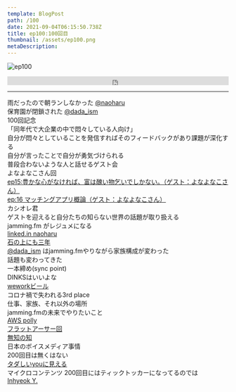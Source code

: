 ```yaml
---
template: BlogPost
path: /100
date: 2021-09-04T06:15:50.738Z
title: ep100:100回目
thumbnail: /assets/ep100.png
metaDescription:
---
```

![ep100](/assets/ep100.png)

<iframe width="100%" height="20" scrolling="no" frameborder="no" allow="autoplay" src="https://w.soundcloud.com/player/?url=https%3A//api.soundcloud.com/tracks/1118692543&color=%23ff5500&inverse=false&auto_play=false&show_user=true"></iframe>

***

雨だったので朝ランしなかった [@naoharu](https://twitter.com/naoharu)  
保育園が閉鎖された [@dada_ism](https://twitter.com/dada_ism)   
100回記念  
「同年代で大企業の中で悶々している人向け」  
自分が悶々としていることを発信すればそのフィードバックがあり課題が深化する  
自分が言ったことで自分が勇気づけられる  
普段合わないような人と話せるゲスト会  
よなよなこさん回  
[ep15:豊かな心がなければ、富は醜い物乞いでしかない。（ゲスト：よなよなこさん）](https://jamming.fm/15/)   
[ep:16 マッチングアプリ概論（ゲスト：よなよなこさん）](https://jamming.fm/16/)   
カシオレ君  
ゲストを迎えると自分たちの知らない世界の話題が取り扱える  
jamming.fm がレジュメになる  
[linked.in naoharu](https://www.linkedin.com/in/naoharu-sasaki-8b578783/)   
[石の上にも三年](https://dictionary.goo.ne.jp/word/%E7%9F%B3%E3%81%AE%E4%B8%8A%E3%81%AB%E3%82%82%E4%B8%89%E5%B9%B4/)  
[@dada_ism](https://twitter.com/dada_ism) はjamming.fmやりながら家族構成が変わった  
話題も変わってきた  
一本締め(sync point)  
DINKSはいいよな  
[weworkビール](https://www.softbank.jp/sbnews/entry/20180416_01)  
コロナ禍で失われる3rd place  
仕事、家族、それ以外の場所  
jamming.fmの未来でやりたいこと  
[AWS polly](https://aws.amazon.com/jp/polly/)  
[フラットアーサー回](https://soundcloud.com/jammingfm/ep89)  
[無知の知](https://www.youtube.com/watch?v=6YCjxASZFL8&list=PLsZOYv5KsFqxnft_zOd7IyZqGMlSs49nW)   
日本のボイスメディア事情  
200回目は無くはない  
[タダしいyouに見える](https://tdkdx.com/)  
マイクロコンテンツ
200回目にはティックトッカーになってるのでは  
[Inhyeok Y.](https://www.linkedin.com/in/inhyeok-yeo/)  


